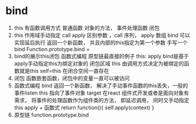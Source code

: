 # bind

1. this 有函数调用方式
  普通函数 对象的方法， 事件处理函数 闭包
2. this 作用域手动指定
  call apply 区别参数 ，call 序列， apply 数组
  bind 可以实现延后执行 返回一个新函数， 并且内部的this指定为第一个参数
手写一个bind
Function.prototype.bind =
3. bind的展示this闭包 函数式编程 原型链最直接的例子
this:
  apply
    bind是基于apply手动指定this为绑定对象的
  闭包区域
    this 由调用方式决定为被绑定的函数就是this self=this 在闭合空间一直存在
4. 闭包
  函数嵌套函数，闭包中的变量一直可以被访问
5. 函数式编程
  bind 返回一个新函数， 解决了手动事件函数的this丢失，一般的事件listen this 指向了事件对象 target 在react 组件式开发或者是面向对象有需求， 将事件的处理函数作为组件类的方法， 即延迟调用， 同时又手动指定this
  apply + 函数式
  return function(){
    self.apply(context)
  }
6. 原型链
  function.prototype.bind